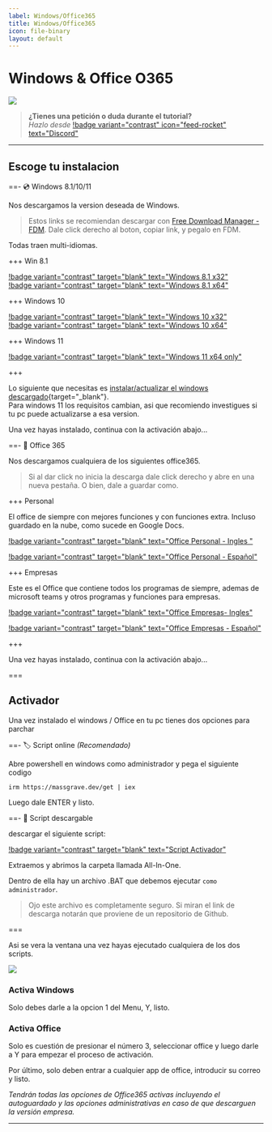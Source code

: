 ```yaml
---
label: Windows/Office365
title: Windows/Office365
icon: file-binary
layout: default
---
```


# Windows & Office O365

![](https://i.postimg.cc/RCXVmY5Z/Header-tutos-6.png)

> **¿Tienes una petición o duda durante el tutorial?**       
> *Hazlo desde* [!badge variant="contrast" icon="feed-rocket" text="Discord"](https://discord.gg/hVKeY3uEru) 

---

## Escoge tu instalacion

==- 💿 Windows 8.1/10/11

Nos descargamos la version deseada de Windows.

> Estos links se recomiendan descargar con [Free Download Manager - FDM](https://www.freedownloadmanager.org/es/). 
> Dale click derecho al boton, copiar link, y pegalo en FDM.    

Todas traen multi-idiomas.

+++ Win 8.1       

[!badge variant="contrast" target="blank" text="Windows 8.1 x32"](https://files.rg-adguard.net/file/2389a256-18e1-bb2a-5c5a-82b2b816d2d9)      
[!badge variant="contrast" target="blank" text="Windows 8.1 x64"](https://files.rg-adguard.net/file/da563cd0-f02d-552b-e0ac-8a285b7ebc85)     

+++ Windows 10       

[!badge variant="contrast" target="blank" text="Windows 10 x32"](https://files.rg-adguard.net/file/874b32c9-ece3-016b-3ea2-4594c8d2d627)       
[!badge variant="contrast" target="blank" text="Windows 10 x64"](https://files.rg-adguard.net/file/50dd00e6-a934-85c1-4f8f-ad1f060fc878)     

+++ Windows 11 

[!badge variant="contrast" target="blank" text="Windows 11 x64 only"](https://files.rg-adguard.net/file/77c49a6a-be3c-5fe0-a208-8e88af629939)      

+++

Lo siguiente que necesitas es [instalar/actualizar el windows descargado](https://www.youtube.com/watch?v=qedjN2AA3gU){target="_blank"}.     
Para windows 11 los requisitos cambian, asi que recomiendo investigues si tu pc puede actualizarse a esa version.     

Una vez hayas instalado, continua con la activación abajo...

==- 📑 Office 365

Nos descargamos cualquiera de los siguientes office365.

> Si al dar click no inicia la descarga dale click derecho y abre en una nueva pestaña. O bien, dale a guardar como.

+++ Personal    

El office de siempre con mejores funciones y con funciones extra. Incluso guardado en la nube, como sucede en Google Docs.

[!badge variant="contrast" target="blank" text="Office Personal - Ingles "](http://officecdn.microsoft.com/db/492350F6-3A01-4F97-B9C0-C7C6DDF67D60/media/en-US/O365ProPlusRetail.img)     

[!badge variant="contrast" target="blank" text="Office Personal - Español"](http://officecdn.microsoft.com/db/492350F6-3A01-4F97-B9C0-C7C6DDF67D60/media/es-ES/O365ProPlusRetail.img)

+++ Empresas     

Este es el Office que contiene todos los programas de siempre, ademas de microsoft teams y otros programas y funciones para empresas.

[!badge variant="contrast" target="blank" text="Office Empresas- Ingles"](http://officecdn.microsoft.com/db/492350F6-3A01-4F97-B9C0-C7C6DDF67D60/media/en-US/O365BusinessRetail.img)     

[!badge variant="contrast" target="blank" text="Office Empresas - Español"](http://officecdn.microsoft.com/db/492350F6-3A01-4F97-B9C0-C7C6DDF67D60/media/es-ES/O365BusinessRetail.img)

+++

Una vez hayas instalado, continua con la activación abajo...

===

## Activador

Una vez instalado el windows / Office en tu pc tienes dos opciones para parchar 

==- 🏷 Script online *(Recomendado)*

Abre powershell en windows como administrador y pega el siguiente codigo

```
irm https://massgrave.dev/get | iex
```

Luego dale ENTER y listo.


==- 📜 Script descargable

descargar el siguiente script:

[!badge variant="contrast" target="blank" text="Script Activador"](https://github.com/massgravel/Microsoft-Activation-Scripts/archive/refs/heads/master.zip)

Extraemos y abrimos la carpeta llamada All-In-One. 

Dentro de ella hay un archivo .BAT que debemos ejecutar `como administrador`.

> Ojo este archivo es completamente seguro. Si miran el link de descarga notarán que proviene de un repositorio de Github.

===

Asi se vera la ventana una vez hayas ejecutado cualquiera de los dos scripts. 

![](https://i.postimg.cc/7hXnwgdD/2023-05-23-19-11-03.png)

### Activa Windows

Solo debes darle a la opcion 1 del Menu, Y, listo.


### Activa Office

Solo es cuestión de presionar el número 3, seleccionar office y luego darle a Y para empezar el proceso de activación.

Por último, solo deben entrar a cualquier app de office, introducir su correo y listo.

*Tendrán todas las opciones de Office365 activas incluyendo el autoguardado y las opciones administrativas en caso de que descarguen la versión empresa.*


---
